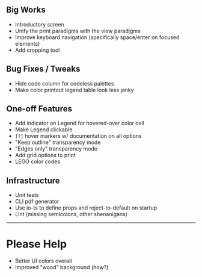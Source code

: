 ## Big Works

* Introductory screen
* Unify the print paradigms with the view paradigms
* Improve keyboard navigation (specifically space/enter on focused elements)
* Add cropping tool

## Bug Fixes / Tweaks

* Hide code column for codeless palettes
* Make color printout legend table look less janky

## One-off Features

* Add indicator on Legend for hovered-over color cell
* Make Legend clickable
* `[?]` hover markers w/ documentation on all options
* "Keep outline" transparency mode
* "Edges only" transparency mode
* Add grid options to print
* LEGO color codes

## Infrastructure

* Unit tests
* CLI pdf generator
* Use io-ts to define props and reject-to-default on startup
* Lint (missing semicolons, other shenanigans)

 ----

# Please Help

 * Better UI colors overall
 * Improved "wood" background (how?)

